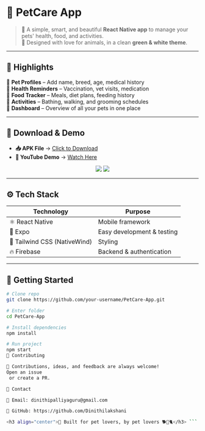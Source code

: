 # 🐾 PetCare App  

> 🐶 A simple, smart, and beautiful **React Native app** to manage your pets' health, food, and activities.  
> 💚 Designed with love for animals, in a clean **green & white theme**.  

---

## 🌟 Highlights  

📌 **Pet Profiles** – Add name, breed, age, medical history  
📌 **Health Reminders** – Vaccination, vet visits, medication  
📌 **Food Tracker** – Meals, diet plans, feeding history  
📌 **Activities** – Bathing, walking, and grooming schedules  
📌 **Dashboard** – Overview of all your pets in one place  

---

## 📲 Download & Demo  

- **📥 APK File** → [Click to Download](https://your-apk-link.com)  
- **🎥 YouTube Demo** → [Watch Here](https://youtube.com/your-demo-link)  

<p align="center">
  <img src="https://img.shields.io/badge/Android%20APK-4CAF50?style=for-the-badge&logo=android&logoColor=white" />
  <img src="https://img.shields.io/badge/YouTube%20Demo-FF0000?style=for-the-badge&logo=youtube&logoColor=white" />
</p>

---

## ⚙️ Tech Stack  

| Technology | Purpose |
|------------|---------|
| ⚛️ React Native | Mobile framework |
| 🚀 Expo | Easy development & testing |
| 🎨 Tailwind CSS (NativeWind) | Styling |
| 🔥 Firebase | Backend & authentication |

---

## 🚀 Getting Started  

```bash
# Clone repo
git clone https://github.com/your-username/PetCare-App.git

# Enter folder
cd PetCare-App

# Install dependencies
npm install

# Run project
npm start
🤝 Contributing

🙌 Contributions, ideas, and feedback are always welcome!
Open an issue
 or create a PR.

📧 Contact

📩 Email: dinithipalliyaguru@gmail.com

🐙 GitHub: https://github.com/Dinithilakshani

<h3 align="center">💚 Built for pet lovers, by pet lovers 🐕🐾🐈</h3> ```
